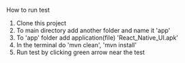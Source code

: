 How to run test

1. Clone this project
2. To main directory add another folder and name it 'app'
3. To 'app' folder add application(file) 'React_Native_UI.apk'
4. In the terminal do 'mvn clean', 'mvn install'
5. Run test by clicking green arrow near the test
